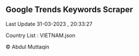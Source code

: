 

## Google Trends Keywords Scraper 
 
Last Update 31-03-2023 , 20:33:27

Country List :
VIETNAM.json



© Abdul Muttaqin 

